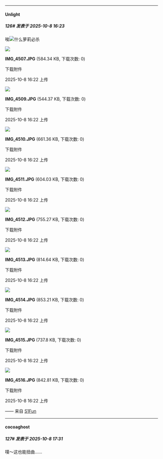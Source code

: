 ﻿
*****

####  Unlight  
##### 126#       发表于 2025-10-8 16:23

唉<img src="https://static.stage1st.com/image/smiley/face2017/067.png" referrerpolicy="no-referrer">什么萝莉必杀

<img src="https://img.stage1st.com/forum/202510/08/162248z6ef1snsefxspqev.jpg" referrerpolicy="no-referrer">

<strong>IMG_4507.JPG</strong> (584.34 KB, 下载次数: 0)

下载附件

2025-10-8 16:22 上传

<img src="https://img.stage1st.com/forum/202510/08/162248zg16rzwrlm44e4um.jpg" referrerpolicy="no-referrer">

<strong>IMG_4509.JPG</strong> (544.37 KB, 下载次数: 0)

下载附件

2025-10-8 16:22 上传

<img src="https://img.stage1st.com/forum/202510/08/162248ps7ozmpahm5xxham.jpg" referrerpolicy="no-referrer">

<strong>IMG_4510.JPG</strong> (661.36 KB, 下载次数: 0)

下载附件

2025-10-8 16:22 上传

<img src="https://img.stage1st.com/forum/202510/08/162254yfoyj5fs50vh5yhy.jpg" referrerpolicy="no-referrer">

<strong>IMG_4511.JPG</strong> (604.03 KB, 下载次数: 0)

下载附件

2025-10-8 16:22 上传

<img src="https://img.stage1st.com/forum/202510/08/162254hyiz44dcdoa3ljw3.jpg" referrerpolicy="no-referrer">

<strong>IMG_4512.JPG</strong> (755.27 KB, 下载次数: 0)

下载附件

2025-10-8 16:22 上传

<img src="https://img.stage1st.com/forum/202510/08/162255tenqzixdhiijjqn5.jpg" referrerpolicy="no-referrer">

<strong>IMG_4513.JPG</strong> (814.64 KB, 下载次数: 0)

下载附件

2025-10-8 16:22 上传

<img src="https://img.stage1st.com/forum/202510/08/162255l6r3i9r6y6gj8m8h.jpg" referrerpolicy="no-referrer">

<strong>IMG_4514.JPG</strong> (853.21 KB, 下载次数: 0)

下载附件

2025-10-8 16:22 上传

<img src="https://img.stage1st.com/forum/202510/08/162256l6yfxaxcy8c8svui.jpg" referrerpolicy="no-referrer">

<strong>IMG_4515.JPG</strong> (737.8 KB, 下载次数: 0)

下载附件

2025-10-8 16:22 上传

<img src="https://img.stage1st.com/forum/202510/08/162256l8i7ss7qmh9jqqh7.jpg" referrerpolicy="no-referrer">

<strong>IMG_4516.JPG</strong> (842.81 KB, 下载次数: 0)

下载附件

2025-10-8 16:22 上传

—— 来自 [S1Fun](https://s1fun.koalcat.com)


*****

####  cocoaghost  
##### 127#       发表于 2025-10-8 17:31

噗～这也能扭曲……

